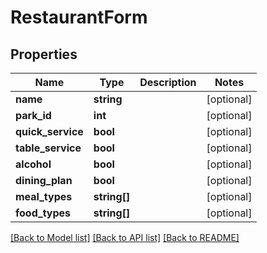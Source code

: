 # RestaurantForm

## Properties
Name | Type | Description | Notes
------------ | ------------- | ------------- | -------------
**name** | **string** |  | [optional] 
**park_id** | **int** |  | [optional] 
**quick_service** | **bool** |  | [optional] 
**table_service** | **bool** |  | [optional] 
**alcohol** | **bool** |  | [optional] 
**dining_plan** | **bool** |  | [optional] 
**meal_types** | **string[]** |  | [optional] 
**food_types** | **string[]** |  | [optional] 

[[Back to Model list]](../README.md#documentation-for-models) [[Back to API list]](../README.md#documentation-for-api-endpoints) [[Back to README]](../README.md)


